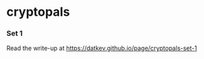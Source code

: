 # cryptopals

### Set 1
Read the write-up at <a href="https://datkev.github.io/page/cryptopals-set-1" target="_blank">https://datkev.github.io/page/cryptopals-set-1</a>
